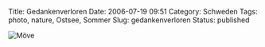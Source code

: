 Title: Gedankenverloren
Date: 2006-07-19 09:51
Category: Schweden
Tags: photo, nature, Ostsee, Sommer
Slug: gedankenverloren
Status: published

![Möve](/pic/move.jpg "Möve")

